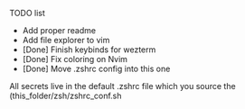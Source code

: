 TODO list
- Add proper readme
- Add file explorer to vim
- [Done] Finish keybinds for wezterm
- [Done] Fix coloring on Nvim
- [Done] Move .zshrc config into this one

All secrets live in the default .zshrc file which you source the (this_folder/zsh/zshrc_conf.sh
